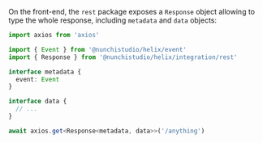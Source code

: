 On the front-end, the `rest` package exposes a `Response` object allowing to type
the whole response, including `metadata` and `data` objects:
```ts
import axios from 'axios'

import { Event } from '@nunchistudio/helix/event'
import { Response } from '@nunchistudio/helix/integration/rest'

interface metadata {
  event: Event
}

interface data {
  // ...
}

await axios.get<Response<metadata, data>>('/anything')
```
